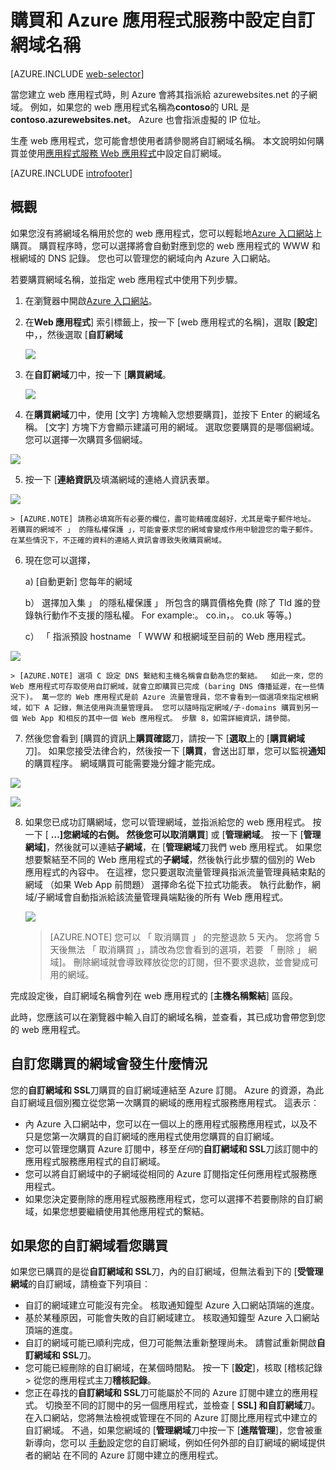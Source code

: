 <properties
    pageTitle="如何購買 Azure 應用程式服務 Web 應用程式中的自訂網域名稱"
    description="瞭解如何購買 Azure 應用程式服務中的 web 應用程式的自訂網域名稱。"
    services="app-service\web"
    documentationCenter=""
    authors="rmcmurray"
    manager="wpickett"
    editor=""/>

<tags
    ms.service="app-service-web"
    ms.workload="web"
    ms.tgt_pltfrm="na"
    ms.devlang="na"
    ms.topic="article"
    ms.date="08/11/2016"
    ms.author="robmcm"/>

# <a name="buy-and-configure-a-custom-domain-name-in-azure-app-service"></a>購買和 Azure 應用程式服務中設定自訂網域名稱

[AZURE.INCLUDE [web-selector](../../includes/websites-custom-domain-selector.md)]

當您建立 web 應用程式時，則 Azure 會將其指派給 azurewebsites.net 的子網域。 例如，如果您的 web 應用程式名稱為**contoso**的 URL 是**contoso.azurewebsites.net**。 Azure 也會指派虛擬的 IP 位址。

生產 web 應用程式，您可能會想使用者請參閱將自訂網域名稱。 本文說明如何購買並使用[應用程式服務 Web 應用程式](http://go.microsoft.com/fwlink/?LinkId=529714)中設定自訂網域。 

[AZURE.INCLUDE [introfooter](../../includes/custom-dns-web-site-intro-notes.md)]


## <a name="overview"></a>概觀

如果您沒有將網域名稱用於您的 web 應用程式，您可以輕鬆地[Azure 入口網站](https://portal.azure.com/)上購買。 購買程序時，您可以選擇將會自動對應到您的 web 應用程式的 WWW 和根網域的 DNS 記錄。 您也可以管理您的網域向內 Azure 入口網站。


若要購買網域名稱，並指定 web 應用程式中使用下列步驟。

1. 在瀏覽器中開啟[Azure 入口網站](https://portal.azure.com/)。

2. 在**Web 應用程式**] 索引標籤上，按一下 [web 應用程式的名稱]，選取 [**設定**] 中，，然後選取 [**自訂網域**

    ![](./media/custom-dns-web-site-buydomains-web-app/dncmntask-cname-6.png)

3. 在**自訂網域**刀中，按一下 [**購買網域**。

    ![](./media/custom-dns-web-site-buydomains-web-app/dncmntask-cname-buydomains-1.png)

4. 在**購買網域**刀中，使用 [文字] 方塊輸入您想要購買]，並按下 Enter 的網域名稱。 [文字] 方塊下方會顯示建議可用的網域。 選取您要購買的是哪個網域。 您可以選擇一次購買多個網域。 

  ![](./media/custom-dns-web-site-buydomains-web-app/dncmntask-cname-buydomains-2.png)

5. 按一下 [**連絡資訊**及填滿網域的連絡人資訊表單。

  ![](./media/custom-dns-web-site-buydomains-web-app/dncmntask-cname-buydomains-3.png)

    > [AZURE.NOTE] 請務必填寫所有必要的欄位，盡可能精確度越好，尤其是電子郵件地址。 若購買的網域不 」 的隱私權保護 」，可能會要求您的網域會變成作用中驗證您的電子郵件。 在某些情況下，不正確的資料的連絡人資訊會導致失敗購買網域。 

6. 現在您可以選擇，

    a) [自動更新] 您每年的網域
    
    b） 選擇加入集 」 的隱私權保護 」 所包含的購買價格免費 (除了 Tld 誰的登錄執行動作不支援的隱私權。 For example:。 co.in，。 co.uk 等等。)  
    
    c） 「 指派預設 hostname 「 WWW 和根網域至目前的 Web 應用程式。 

  ![](./media/custom-dns-web-site-buydomains-web-app/dncmntask-cname-buydomains-2.5.png)
  
    > [AZURE.NOTE] 選項 C 設定 DNS 繫結和主機名稱會自動為您的繫結。  如此一來，您的 Web 應用程式可存取使用自訂網域，就會立即購買已完成 (baring DNS 傳播延遲，在一些情況下)。 萬一您的 Web 應用程式是前 Azure 流量管理員，您不會看到一個選項來指定根網域，如下 A 記錄，無法使用與流量管理員。 您可以隨時指定網域/子-domains 購買到另一個 Web App 和相反的其中一個 Web 應用程式。 步驟 8，如需詳細資訊，請參閱。 
    
7. 然後您會看到 [購買的資訊上**購買確認**刀，請按一下 [**選取**上的 [**購買網域**刀]。 如果您接受法律合約，然後按一下 [**購買**，會送出訂單，您可以監視**通知**的購買程序。 網域購買可能需要幾分鐘才能完成。 

  ![](./media/custom-dns-web-site-buydomains-web-app/dncmntask-cname-buydomains-4.png)

  ![](./media/custom-dns-web-site-buydomains-web-app/dncmntask-cname-buydomains-5.png)

8. 如果您已成功訂購網域，您可以管理網域，並指派給您的 web 應用程式。 按一下 [ **...]**您網域的右側。 然後您可以**取消購買**] 或 [**管理網域**。 按一下 [**管理網域]**，然後就可以連結**子網域**，在 [**管理網域**刀我們 web 應用程式。 如果您想要繫結至不同的 Web 應用程式的**子網域**，然後執行此步驟的個別的 Web 應用程式的內容中。 在這裡，您只要選取流量管理員指派流量管理員結束點的網域 （如果 Web App 前問題） 選擇命名從下拉式功能表。 執行此動作，網域/子網域會自動指派給該流量管理員端點後的所有 Web 應用程式。 

    ![](./media/custom-dns-web-site-buydomains-web-app/dncmntask-cname-buydomains-6.png)

    > [AZURE.NOTE] 您可以 「 取消購買 」 的完整退款 5 天內。 您將會 5 天後無法 「 取消購買 」，請改為您會看到的選項，若要 「 刪除 」 網域]。 刪除網域就會導致釋放從您的訂閱，但不要求退款，並會變成可用的網域。 

完成設定後，自訂網域名稱會列在 web 應用程式的 [**主機名稱繫結**] 區段。

此時，您應該可以在瀏覽器中輸入自訂的網域名稱，並查看，其已成功會帶您到您的 web 應用程式。
 
## <a name="what-happens-to-the-custom-domain-you-bought"></a>自訂您購買的網域會發生什麼情況

您的**自訂網域和 SSL**刀購買的自訂網域連結至 Azure 訂閱。 Azure 的資源，為此自訂網域且個別獨立從您第一次購買的網域的應用程式服務應用程式。 這表示︰

- 內 Azure 入口網站中，您可以在一個以上的應用程式服務應用程式，以及不只是您第一次購買的自訂網域的應用程式使用您購買的自訂網域。 
- 您可以管理您購買 Azure 訂閱中，移至*任何*的**自訂網域和 SSL**刀該訂閱中的應用程式服務應用程式的自訂網域。
- 您可以將自訂網域中的子網域從相同的 Azure 訂閱指定任何應用程式服務應用程式。
- 如果您決定要刪除的應用程式服務應用程式，您可以選擇不若要刪除的自訂網域，如果您想要繼續使用其他應用程式的繫結。

## <a name="if-you-cant-see-the-custom-domain-you-bought"></a>如果您的自訂網域看您購買

如果您已購買的是從**自訂網域和 SSL**刀，內的自訂網域，但無法看到下的 [**受管理網域**的自訂網域，請檢查下列項目︰

- 自訂的網域建立可能沒有完全。 核取通知鐘型 Azure 入口網站頂端的進度。
- 基於某種原因，可能會失敗的自訂網域建立。 核取通知鐘型 Azure 入口網站頂端的進度。
- 自訂的網域可能已順利完成，但刀可能無法重新整理尚未。 請嘗試重新開啟**自訂網域和 SSL**刀。
- 您可能已經刪除的自訂網域，在某個時間點。 按一下 [**設定**]，核取 [稽核記錄 > 從您的應用程式主刀**稽核記錄**。 
- 您正在尋找的**自訂網域和 SSL**刀可能屬於不同的 Azure 訂閱中建立的應用程式。 切換至不同的訂閱中的另一個應用程式，並檢查 [ **SSL] 和自訂網域**刀。  
  在入口網站，您將無法檢視或管理在不同的 Azure 訂閱比應用程式中建立的自訂網域。 不過，如果您網域的 [**管理網域**刀中按一下 [**進階管理**]，您會被重新導向，您可以  [手動](web-sites-custom-domain-name.md)設定您的自訂網域，例如任何外部的自訂網域的網域提供者的網站 
  在不同的 Azure 訂閱中建立的應用程式。 


